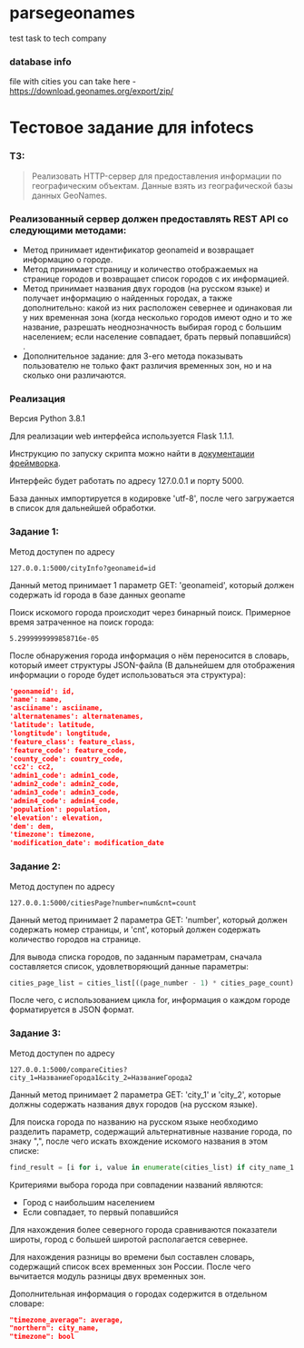 # parsegeonames
test task to tech company
### database info
file with cities you can take here - https://download.geonames.org/export/zip/

# Тестовое задание для infotecs

### ТЗ:

>Реализовать HTTP-сервер для предоставления информации по географическим объектам.
>Данные взять из географической базы данных GeoNames.

### Реализованный сервер должен предоставлять REST API со следующими методами:

 - Метод принимает идентификатор geonameid и возвращает информацию о городе.
 - Метод принимает страницу и количество отображаемых на странице городов и возвращает список городов с их информацией. 
 - Метод принимает названия двух городов (на русском языке) и получает информацию о найденных городах, а также дополнительно: какой из них расположен севернее и одинаковая ли у них временная зона (когда несколько городов имеют одно и то же название, разрешать неоднозначность выбирая город с большим населением; если население совпадает, брать первый попавшийся) .
 - Дополнительное задание: для 3-его метода показывать пользователю не только факт различия временных зон, но и на сколько они различаются.



### Реализация
Версия Python 3.8.1

Для реализации web интерфейса используется Flask 1.1.1.

Инструкцию по запуску скрипта можно найти в [документации фреймворка](https://flask.palletsprojects.com/en/1.1.x/quickstart/).

Интерфейс будет работать по адресу 127.0.0.1 и порту 5000.



База данных импортируется в кодировке 'utf-8', после чего загружается в список для дальнейшей обработки.

### Задание 1:

Метод доступен по адресу 

```web-idl
127.0.0.1:5000/cityInfo?geonameid=id
```

Данный метод принимает 1 параметр GET: 'geonameid', который должен содержать id города в базе данных geoname

Поиск искомого города происходит через бинарный поиск. Примерное время затраченное на поиск города:

```
5.2999999999858716e-05
```

После обнаружения города информация о нём переносится в словарь, который имеет структуры JSON-файла (В дальнейшем для отображения информации о городе будет использоваться эта структура):

```json
'geonameid': id,
'name': name,
'asciiname': asciiname, 
'alternatenames': alternatenames,
'latitude': latitude, 
'longtitude': longtitude,
'feature_class': feature_class, 
'feature_code': feature_code,
'county_code': country_code, 
'cc2': cc2,
'admin1_code': admin1_code, 
'admin2_code': admin2_code,
'admin3_code': admin3_code, 
'admin4_code': admin4_code,
'population': population, 
'elevation': elevation,
'dem': dem, 
'timezone': timezone,
'modification_date': modification_date
```



### Задание 2:

Метод доступен по адресу 

```web-idl
127.0.0.1:5000/citiesPage?number=num&cnt=count
```

Данный метод принимает 2 параметра GET: 'number', который должен содержать номер страницы, и 'cnt', который должен содержать количество городов на странице.

Для вывода списка городов, по заданным параметрам, сначала составляется список, удовлетворяющий данные параметры:

```python
cities_page_list = cities_list[((page_number - 1) * cities_page_count):(page_number * cities_page_count)]
```

После чего, с использованием цикла for, информация о каждом городе форматируется в JSON формат.



### Задание 3:

Метод доступен по адресу 

```web-idl
127.0.0.1:5000/compareCities?city_1=НазваниеГорода1&city_2=НазваниеГорода2
```

Данный метод принимает 2 параметра GET: 'city_1' и 'city_2', которые должны содержать названия двух городов (на русском языке).

Для поиска города по названию на русском языке необходимо разделить параметр, содержащий альтернативные название города, по знаку ",", после чего искать вхождение искомого названия в этом списке:

```python
find_result = [i for i, value in enumerate(cities_list) if city_name_1 in value[3].split(',')]
```

Критериями выбора города при совпадении названий являются:

* Город с наибольшим населением
* Если совпадает, то первый попавшийся

Для нахождения более северного города сравниваются показатели широты, город с большей широтой располагается севернее.

Для нахождения разницы во времени был составлен словарь, содержащий список всех временных зон России. После чего вычитается модуль разницы двух временных зон.

Дополнительная информация о городах содержится в отдельном словаре:

```json
"timezone_average": average,
"northern": city_name,
"timezone": bool
```

